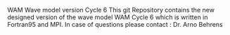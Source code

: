 WAM
Wave model version Cycle 6
This git Repository contains the new designed version of the wave 
model WAM Cycle 6 which is written in Fortran95 and MPI.
In case of questions please contact :
Dr. Arno Behrens
